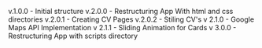 v.1.0.0 - Initial structure 
v.2.0.0 - Restructuring App With html and css directories
v.2.0.1 - Creating CV Pages
v.2.0.2 - Stiling CV's
v 2.1.0 - Google Maps API Implementation
v 2.1.1 - Sliding Animation for Cards
v 3.0.0 - Restructuring App with scripts directory
